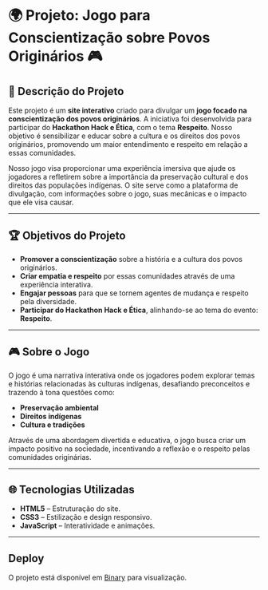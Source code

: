 # 🌍 **Projeto: Jogo para Conscientização sobre Povos Originários** 🎮

## 📜 **Descrição do Projeto**
Este projeto é um **site interativo** criado para divulgar um **jogo focado na conscientização dos povos originários**. A iniciativa foi desenvolvida para participar do **Hackathon Hack e Ética**, com o tema **Respeito**. Nosso objetivo é sensibilizar e educar sobre a cultura e os direitos dos povos originários, promovendo um maior entendimento e respeito em relação a essas comunidades.

Nosso jogo visa proporcionar uma experiência imersiva que ajude os jogadores a refletirem sobre a importância da preservação cultural e dos direitos das populações indígenas. O site serve como a plataforma de divulgação, com informações sobre o jogo, suas mecânicas e o impacto que ele visa causar.

---

## 🏆 **Objetivos do Projeto**
- **Promover a conscientização** sobre a história e a cultura dos povos originários.
- **Criar empatia e respeito** por essas comunidades através de uma experiência interativa.
- **Engajar pessoas** para que se tornem agentes de mudança e respeito pela diversidade.
- **Participar do Hackathon Hack e Ética**, alinhando-se ao tema do evento: **Respeito**.

---

## 🎮 **Sobre o Jogo**
O jogo é uma narrativa interativa onde os jogadores podem explorar temas e histórias relacionadas às culturas indígenas, desafiando preconceitos e trazendo à tona questões como:
- **Preservação ambiental**
- **Direitos indígenas**
- **Cultura e tradições**

Através de uma abordagem divertida e educativa, o jogo busca criar um impacto positivo na sociedade, incentivando a reflexão e o respeito pelas comunidades originárias.

---

## 🌐 **Tecnologias Utilizadas**
- **HTML5** – Estruturação do site.
- **CSS3** – Estilização e design responsivo.
- **JavaScript** – Interatividade e animações.

---
## Deploy

O projeto está disponível em [Binary](sthrmzy.github.io/Binary/) para visualização.


